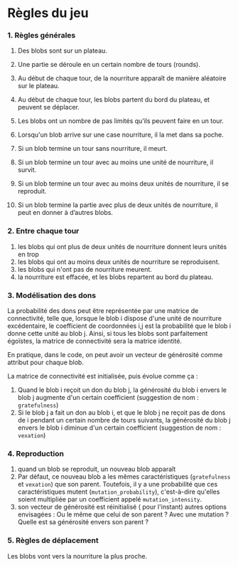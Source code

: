 # Règles du jeu

### 1. Règles générales
1) Des blobs sont sur un plateau.

2) Une partie se déroule en un certain nombre de tours (rounds).

3) Au début de chaque tour, de la nourriture apparaît de manière aléatoire sur le plateau.

4) Au début de chaque tour, les blobs partent du bord du plateau, et peuvent se déplacer.

5) Les blobs ont un nombre de pas limités qu’ils peuvent faire en un tour.

6) Lorsqu'un blob arrive sur une case nourriture, il la met dans sa poche.

7) Si un blob termine un tour sans nourriture, il meurt.

8) Si un blob termine un tour avec au moins une unité de nourriture, il survit.

9) Si un blob termine un tour avec au moins deux unités de nourriture, il se reproduit.

10) Si un blob termine la partie avec plus de deux unités de nourriture, il peut en donner à d’autres blobs.

### 2. Entre chaque tour
1) les blobs qui ont plus de deux unités de nourriture donnent leurs unités en trop
2) les blobs qui ont au moins deux unités de nourriture se reproduisent.
3) les blobs qui n'ont pas de nourriture meurent.
4) la nourriture est effacée, et les blobs repartent au bord du plateau.

### 3. Modélisation des dons
La probabilité des dons peut être représentée par une matrice de connectivité, telle que, lorsque le blob i dispose d'une unité de nourriture excédentaire, le coefficient de coordonnées i,j est la probabilité que le blob i donne cette unité au blob j. Ainsi, si tous les blobs sont parfaitement égoïstes, la matrice de connectivité sera la matrice identité.

En pratique, dans le code, on peut avoir un vecteur de générosité comme attribut pour chaque blob.

La matrice de connectivité est initialisée, puis évolue comme ça :
1) Quand le blob i reçoit un don du blob j, la générosité du blob i envers le blob j augmente d'un certain coefficient (suggestion de nom : `gratefulness`)
2) Si le blob j a fait un don au blob i, et que le blob j ne reçoit pas de dons de i pendant un certain nombre de tours suivants, la générosité du blob j envers le blob i diminue d'un certain coefficient (suggestion de nom : `vexation`)

### 4. Reproduction
1) quand un blob se reproduit, un nouveau blob apparaît
2) Par défaut, ce nouveau blob a les mêmes caractéristiques (`gratefulness` et `vexation`) que son parent. Toutefois, il y a une probabilité que ces caractéristiques mutent (`mutation_probability`), c'est-à-dire qu'elles soient multipliée par un coefficient appelé `mutation_intensity`.
3) son vecteur de générosité est réinitialisé ( pour l'instant)
autres options envisagées : Ou le même que celui de son parent ? Avec une mutation ? Quelle est sa générosité envers son parent ?

### 5. Règles de déplacement
Les blobs vont vers la nourriture la plus proche.
